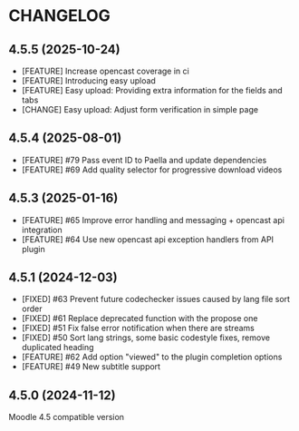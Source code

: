 CHANGELOG
=========

4.5.5 (2025-10-24)
------------------
* [FEATURE] Increase opencast coverage in ci
* [FEATURE] Introducing easy upload
* [FEATURE] Easy upload: Providing extra information for the fields and tabs
* [CHANGE]  Easy upload: Adjust form verification in simple page


4.5.4 (2025-08-01)
------------------
* [FEATURE] #79 Pass event ID to Paella and update dependencies
* [FEATURE] #69 Add quality selector for progressive download videos


4.5.3 (2025-01-16)
------------------
* [FEATURE] #65 Improve error handling and messaging + opencast api integration
* [FEATURE] #64 Use new opencast api exception handlers from API plugin


4.5.1 (2024-12-03)
------------------
* [FIXED] #63 Prevent future codechecker issues caused by lang file sort order
* [FIXED] #61 Replace deprecated function with the propose one
* [FIXED] #51 Fix false error notification when there are streams
* [FIXED] #50 Sort lang strings, some basic codestyle fixes, remove duplicated heading
* [FEATURE] #62 Add option "viewed" to the plugin completion options
* [FEATURE] #49 New subtitle support

 
4.5.0 (2024-11-12)
------------------
Moodle 4.5 compatible version

